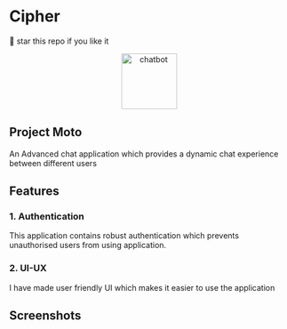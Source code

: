 # Cipher
🌟 star this repo if you like it

<div align="center">
  <img src="https://github.com/kanugurajesh/Anonymous-Advanced-Chat-App/assets/77529419/78104bac-7dd7-4c46-85b6-e994b7dde92a" alt="chatbot" width=100 height=100 />
</div>

## Project Moto

An Advanced chat application which provides a dynamic chat experience between different users

## Features

### 1. Authentication
This application contains robust authentication which prevents unauthorised users from using application.

### 2. UI-UX
I have made user friendly UI which makes it easier to use the application

## Screenshots

<img src="https://github.com/kanugurajesh/Anonymous-Advanced-Chat-App/assets/77529419/594714bb-8e56-4397-8fdb-d2de25f1b559" alt="" />

<img src="https://github.com/kanugurajesh/Anonymous-Advanced-Chat-App/assets/77529419/5a9efd3b-a9a0-4b0a-a7a9-d9a2b78a4a85" alt="" />

<img src="https://github.com/kanugurajesh/Anonymous-Advanced-Chat-App/assets/77529419/a6ba5ff4-d6d6-4a8f-9b7c-64b3447140d0" alt="" />

<img src="https://github.com/kanugurajesh/Anonymous-Advanced-Chat-App/assets/77529419/f33d37bd-e556-417b-9fdb-2c38e068eef2" alt="" />

<img src="https://github.com/kanugurajesh/Anonymous-Advanced-Chat-App/assets/77529419/e2a9a1d7-29a6-46e9-9be5-6a32eef042e9" alt="" />
